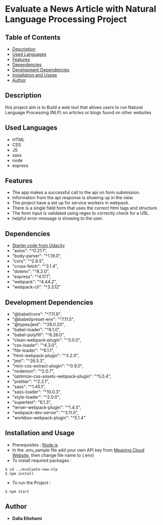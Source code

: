 # Evaluate a News Article with Natural Language Processing Project

## Table of Contents

* [Description](#Description)
* [Used Languages](#used-languages)
* [Features](#features)
* [Dependencies](#dependencies)
* [Development Dependencies](#development-dependencies)
* [Installation and Usage](#installation-and-usage)
* [Author](#author)

## Description

this project aim is to Build a web tool that allows users to run Natural Language Processing (NLP) on articles or blogs found on other websites


## Used Languages 
- HTML
- CSS
- JS
- sass
- node
- express

## Features
- The app makes a successful call to the api on form submission.
- Information from the api response is showing up in the view.
- The project have a set up for service workers in webpack.
- There is a single field form that uses the correct html tags and structure. 
- The form input is validated using regex to correctly check for a URL.
- helpful error message is showing to the user.

## Dependencies
- [Starter code from Udacity](https://github.com/udacity/fend/tree/refresh-2019/projects/evaluate-news-nlp)
- "axios": "^0.21.1",
- "body-parser": "^1.19.0",
- "cors": "^2.8.5",
- "cross-fetch": "^3.1.4",
- "dotenv": "^8.2.0",
- "express": "^4.17.1",
- "webpack": "^4.44.2",
- "webpack-cli": "^3.3.12"

## Development Dependencies
- "@babel/core": "^7.11.6",
- "@babel/preset-env": "^7.11.5",
- "@types/jest": "^26.0.20",
- "babel-loader": "^8.1.0",
- "babel-polyfill": "^6.26.0",
- "clean-webpack-plugin": "^3.0.0",
- "css-loader": "^4.3.0",
- "file-loader": "^6.1.1",
- "html-webpack-plugin": "^3.2.0",
- "jest": "^26.5.3",
- "mini-css-extract-plugin": "^0.9.0",
- "nodemon": "^2.0.7",
- "optimize-css-assets-webpack-plugin": "^5.0.4",
- "prettier": "^2.2.1",
- "sass": "^1.45.1",
- "sass-loader": "^10.0.3",
- "style-loader": "^2.0.0",
- "supertest": "6.1.3",
- "terser-webpack-plugin": "^1.4.5",
- "webpack-dev-server": "^3.11.0",
- "workbox-webpack-plugin": "^5.1.4"



## Installation and Usage
- Prerequisites : [Node.js](https://nodejs.org/en/download/)
- In the .env_sample file add your own API key from [Meaning Cloud Website](https://www.meaningcloud.com/), then change file name to (.env)
- To install required packages : 
```
$ cd ../evaluate-new-nlp
$ npm install
```
- To run the Project :
```
$ npm start
```

## Author
- **Dalia Eltohami**

